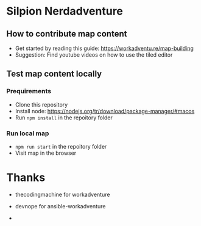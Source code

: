 # Silpion Nerdadventure

## How to contribute map content
- Get started by reading this guide: https://workadventu.re/map-building
- Suggestion: Find youtube videos on how to use the tiled editor

## Test map content locally
### Prequirements
- Clone this repository
- Install node: https://nodejs.org/tr/download/package-manager/#macos
- Run `npm install` in the repoitory folder

### Run local map
- `npm run start` in the repoitory folder
- Visit map in the browser

# Thanks
- thecodingmachine for workadventure
- devnope for ansible-workadventure

-
